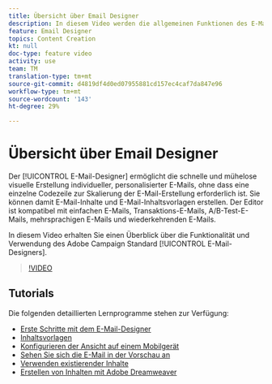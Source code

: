 ```yaml
---
title: Übersicht über Email Designer
description: In diesem Video werden die allgemeinen Funktionen des E-Mail-Designers und das Entwerfen einer E-Mail von Grund auf erläutert.Auf dieser Seite werden alle verfügbaren Funktionsvideos für den Adobe Campaign-E-Mail-Designer Liste.
feature: Email Designer
topics: Content Creation
kt: null
doc-type: feature video
activity: use
team: TM
translation-type: tm+mt
source-git-commit: d4819df4d0ed07955881cd157ec4caf7da847e96
workflow-type: tm+mt
source-wordcount: '143'
ht-degree: 29%

---
```



# Übersicht über Email Designer

Der [!UICONTROL E-Mail-Designer] ermöglicht die schnelle und mühelose visuelle Erstellung individueller, personalisierter E-Mails, ohne dass eine einzelne Codezeile zur Skalierung der E-Mail-Erstellung erforderlich ist. Sie können damit E-Mail-Inhalte und E-Mail-Inhaltsvorlagen erstellen. Der Editor ist kompatibel mit einfachen E-Mails, Transaktions-E-Mails, A/B-Test-E-Mails, mehrsprachigen E-Mails und wiederkehrenden E-Mails.

In diesem Video erhalten Sie einen Überblick über die Funktionalität und Verwendung des Adobe Campaign Standard [!UICONTROL E-Mail-Designers].

>[!VIDEO](https://video.tv.adobe.com/v/22771?quality=12)

## Tutorials

Die folgenden detaillierten Lernprogramme stehen zur Verfügung:

* [Erste Schritte mit dem E-Mail-Designer](/help/designing-content/email-designer/getting-started-with-the-email-designer.md)
* [Inhaltsvorlagen ](/help/designing-content/email-designer/email-content-templates.md)
* [Konfigurieren der Ansicht auf einem Mobilgerät](/help/designing-content/email-designer/configure-the-mobile-view.md)
* [Sehen Sie sich die E-Mail in der Vorschau an](/help/designing-content/email-designer/preview-your-email.md)
* [Verwenden existierender Inhalte](/help/designing-content/email-designer/working-with-existing-content.md)
* [Erstellen von Inhalten mit Adobe Dreamweaver](/help/designing-content/email-designer/dreamweaver-integration.md)
